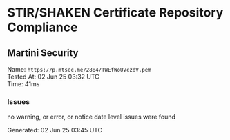 # STIR/SHAKEN Certificate Repository Compliance

## Martini Security

Name: `https://p.mtsec.me/2884/TWEfWoUVczdV.pem`\
Tested At: 02 Jun 25 03:32 UTC\
Time: 41ms

### Issues

no warning, or error, or notice date level issues were found

Generated: 02 Jun 25 03:45 UTC